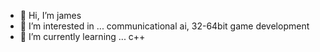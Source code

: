 - 👋 Hi, I’m james
- 👀 I’m interested in ... communicational ai, 32-64bit game development 
- 🌱 I’m currently learning ... c++




